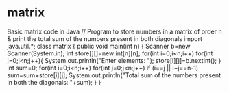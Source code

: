 # matrix
Basic matrix code in Java
// Program to store numbers in a matrix of order n & print the total sum of the numbers present in both diagonals
import java.util.*;
class matrix {
public void main(int n) {
    Scanner b=new Scanner(System.in);
    int store[][]=new int[n][n];
    for(int i=0;i<n;i++)
    for(int j=0;j<n;j++){
        System.out.println("Enter elements: ");
        store[i][j]=b.nextInt();
    }
    int sum=0;
    for(int i=0;i<n;i++)
    for(int j=0;j<n;j++)
    if (i==j || i+j==n-1)
    sum=sum+store[i][j];
    System.out.println("Total sum of the numbers present in both the diagonals: "+sum);
}
} 
